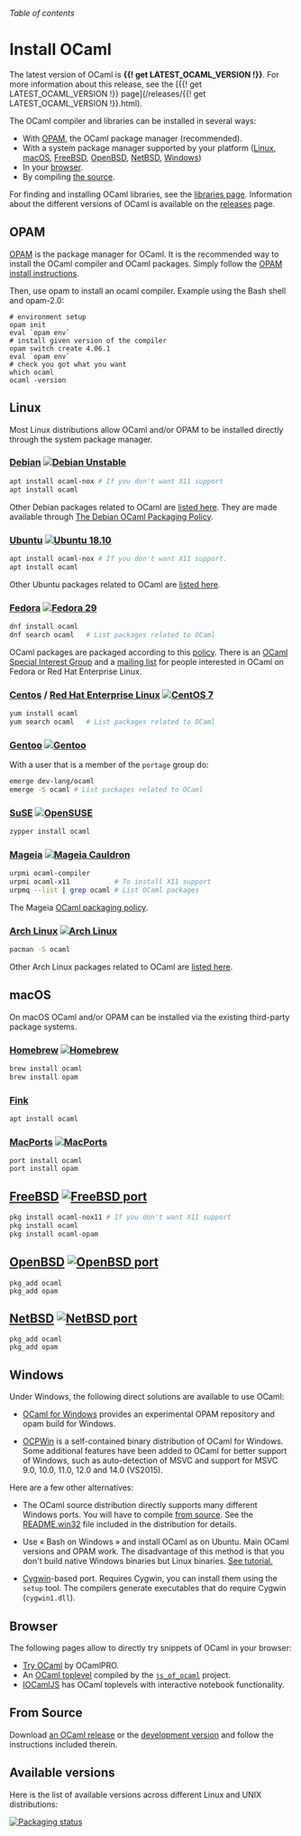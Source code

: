 <!-- ((! set title Install OCaml !)) ((! set documentation !)) -->

*Table of contents*

# Install OCaml

The latest version of OCaml is **{{! get LATEST_OCAML_VERSION !}}**.
For more information about this release, see the
[{{! get LATEST_OCAML_VERSION !}} page](/releases/{{! get LATEST_OCAML_VERSION !}}.html).

The OCaml compiler and libraries can be installed in several ways:

* With [OPAM](#OPAM), the OCaml package manager (recommended).
* With a system package manager supported by your platform
  ([Linux](#Linux), [macOS](#macOS), [FreeBSD](#FreeBSD),
   [OpenBSD](#OpenBSD), [NetBSD](#NetBSD), [Windows](#Windows))
* In your [browser](#Browser).
* By compiling [the source](#From-Source).

For finding and installing OCaml libraries, see the
[libraries page](/learn/libraries.html). Information about the
different versions of OCaml is available on the [releases](/releases/)
page.

## OPAM

[OPAM](https://opam.ocaml.org/) is the package manager for OCaml. It is
the recommended way to install the OCaml compiler and OCaml
packages. Simply follow the
[OPAM install instructions](https://opam.ocaml.org/doc/Install.html).

Then, use opam to install an ocaml compiler.
Example using the Bash shell and opam-2.0:
```
# environment setup
opam init
eval `opam env`
# install given version of the compiler
opam switch create 4.06.1
eval `opam env`
# check you got what you want
which ocaml
ocaml -version
```

## Linux

Most Linux distributions allow OCaml and/or OPAM to be installed
directly through the system package manager.

### [Debian](https://www.debian.org/) [![Debian Unstable](https://repology.org/badge/version-only-for-repo/debian_unstable/ocaml.svg)](https://repology.org/metapackage/ocaml)


```bash
apt install ocaml-nox # If you don't want X11 support
apt install ocaml
```

Other Debian packages related to OCaml are
[listed here](http://packages.debian.org/search?keywords=ocaml&searchon=all&suite=testing&section=all).
They are made available through
[The Debian OCaml Packaging Policy](http://pkg-ocaml-maint.alioth.debian.org/ocaml_packaging_policy.html/index.html).

### [Ubuntu](https://www.ubuntu.com/) [![Ubuntu 18.10](https://repology.org/badge/version-only-for-repo/ubuntu_18_10/ocaml.svg)](https://repology.org/metapackage/ocaml)


```bash
apt install ocaml-nox # If you don't want X11 support.
apt install ocaml
```

Other Ubuntu packages related to OCaml are
[listed here](http://packages.ubuntu.com/search?keywords=ocaml).

### [Fedora](https://getfedora.org/) [![Fedora 29](https://repology.org/badge/version-only-for-repo/fedora_29/ocaml.svg)](https://repology.org/metapackage/ocaml)


```bash
dnf install ocaml
dnf search ocaml   # List packages related to OCaml
```

OCaml packages are packaged according to this
[policy](http://fedoraproject.org/wiki/Packaging/OCaml).
There is an
[OCaml Special Interest Group](http://fedoraproject.org/wiki/SIGs/OCaml)
and a
[mailing list](https://lists.fedoraproject.org/mailman/listinfo/Ocaml-devel)
for people interested in OCaml on Fedora or Red Hat Enterprise Linux.


### [Centos](https://www.centos.org/) / [Red Hat Enterprise Linux](http://www.redhat.com/en/technologies/linux-platforms/enterprise-linux) [![CentOS 7](https://repology.org/badge/version-only-for-repo/centos_7/ocaml.svg)](https://repology.org/metapackage/ocaml)


```bash
yum install ocaml
yum search ocaml   # List packages related to OCaml
```

### [Gentoo](https://www.gentoo.org/) [![Gentoo](https://repology.org/badge/version-only-for-repo/gentoo/ocaml.svg)](https://repology.org/metapackage/ocaml)


With a user that is a member of the `portage` group do:

```bash
emerge dev-lang/ocaml
emerge -S ocaml # List packages related to OCaml
```

### [SuSE](https://www.suse.com/) [![OpenSUSE](https://repology.org/badge/version-only-for-repo/opensuse_tumbleweed/ocaml.svg)](https://repology.org/metapackage/ocaml)


```bash
zypper install ocaml
```

### [Mageia](https://www.mageia.org/) [![Mageia Cauldron](https://repology.org/badge/version-only-for-repo/mageia_cauldron/ocaml.svg)](https://repology.org/metapackage/ocaml)


```bash
urpmi ocaml-compiler
urpmi ocaml-x11           # To install X11 support
urpmq --list | grep ocaml # List OCaml packages
```

The Mageia [OCaml packaging policy](https://wiki.mageia.org/en/OCaml_policy).

### [Arch Linux](http://www.archlinux.org/) [![Arch Linux](https://repology.org/badge/version-only-for-repo/arch/ocaml.svg)](https://repology.org/metapackage/ocaml)


```bash
pacman -S ocaml
```

Other Arch Linux packages related to OCaml are
[listed here](https://www.archlinux.org/packages/?q=ocaml).

## macOS

On macOS OCaml and/or OPAM can be installed via the existing third-party
package systems.

### [Homebrew](http://brew.sh/) [![Homebrew](https://repology.org/badge/version-only-for-repo/homebrew/ocaml.svg)](https://repology.org/metapackage/ocaml)


```bash
brew install ocaml
brew install opam
```

###  [Fink](http://www.finkproject.org/)

```bash
apt install ocaml
```

### [MacPorts](http://www.macports.org/) [![MacPorts](https://repology.org/badge/version-only-for-repo/macports/ocaml.svg)](https://repology.org/metapackage/ocaml)


```
port install ocaml
port install opam
```

## [FreeBSD](https://www.freebsd.org/) [![FreeBSD port](https://repology.org/badge/version-only-for-repo/freebsd/ocaml.svg)](https://repology.org/metapackage/ocaml)

```bash
pkg install ocaml-nox11 # If you don't want X11 support
pkg install ocaml
pkg install ocaml-opam
```

## [OpenBSD](https://www.openbsd.org/) [![OpenBSD port](https://repology.org/badge/version-only-for-repo/openbsd/ocaml.svg)](https://repology.org/metapackage/ocaml)


```
pkg_add ocaml
pkg_add opam
```

## [NetBSD](https://www.netbsd.org/) [![NetBSD port](https://repology.org/badge/version-only-for-repo/pkgsrc_current/ocaml.svg)](https://repology.org/metapackage/ocaml)


```
pkg_add ocaml
pkg_add opam
```

## Windows

Under Windows, the following direct solutions are available to use OCaml:

* [OCaml for Windows](https://fdopen.github.io/opam-repository-mingw/)
  provides an experimental OPAM repository and opam build for Windows.

* [OCPWin](http://www.typerex.org/ocpwin.html) is a self-contained binary
  distribution of OCaml for Windows. Some additional features have
  been added to OCaml for better support of Windows, such as auto-detection
  of MSVC and support for MSVC 9.0, 10.0, 11.0, 12.0 and 14.0 (VS2015).

Here are a few other alternatives:

* The OCaml source distribution directly supports many different Windows
  ports. You will have to compile
  [from source](#FromSource). See the
  [README.win32](https://github.com/ocaml/ocaml/blob/trunk/README.win32.adoc)
  file included in the distribution for details.

* Use « Bash on Windows » and install OCaml as on Ubuntu. Main OCaml versions
  and OPAM work. The disadvantage of this method is that you don't build native
  Windows binaries but Linux binaries. [See tutorial.](http://themargin.io/2017/02/02/OCaml_on_win/)

* [Cygwin](http://cygwin.com/)-based port. Requires Cygwin, you can
  install them using the `setup` tool. The compilers generate executables
  that do require Cygwin (`cygwin1.dll`).

## Browser

The following pages allow to directly try snippets of
OCaml in your browser:

* [Try OCaml](https://try.ocamlpro.com/) by OCamlPRO.
* An
  [OCaml toplevel](http://ocsigen.org/js_of_ocaml/dev/files/toplevel/index.html)
  compiled by the [`js_of_ocaml`](http://ocsigen.org/js_of_ocaml/)
  project.
* [IOCamlJS](https://andrewray.github.io/iocamljs/) has OCaml toplevels
  with interactive notebook functionality.

## From Source

Download [an OCaml release](/releases/) or the
[development version](https://github.com/ocaml/ocaml) and follow the
instructions included therein.

## Available versions

Here is the list of available versions across different Linux and UNIX distributions:

[![Packaging status](https://repology.org/badge/vertical-allrepos/ocaml.svg)](https://repology.org/metapackage/ocaml)



